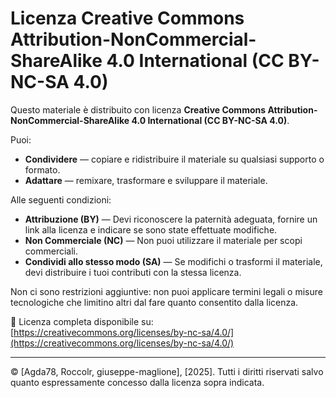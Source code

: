 # Licenza Creative Commons Attribution-NonCommercial-ShareAlike 4.0 International (CC BY-NC-SA 4.0)

Questo materiale è distribuito con licenza **Creative Commons Attribution-NonCommercial-ShareAlike 4.0 International (CC BY-NC-SA 4.0)**.

Puoi:
- **Condividere** — copiare e ridistribuire il materiale su qualsiasi supporto o formato.
- **Adattare** — remixare, trasformare e sviluppare il materiale.

Alle seguenti condizioni:
- **Attribuzione (BY)** — Devi riconoscere la paternità adeguata, fornire un link alla licenza e indicare se sono state effettuate modifiche.
- **Non Commerciale (NC)** — Non puoi utilizzare il materiale per scopi commerciali.
- **Condividi allo stesso modo (SA)** — Se modifichi o trasformi il materiale, devi distribuire i tuoi contributi con la stessa licenza.

Non ci sono restrizioni aggiuntive: non puoi applicare termini legali o misure tecnologiche che limitino altri dal fare quanto consentito dalla licenza.

📜 Licenza completa disponibile su:  
[https://creativecommons.org/licenses/by-nc-sa/4.0/](https://creativecommons.org/licenses/by-nc-sa/4.0/)

---

© [Agda78, Roccolr, giuseppe-maglione], [2025]. Tutti i diritti riservati salvo quanto espressamente concesso dalla licenza sopra indicata.
